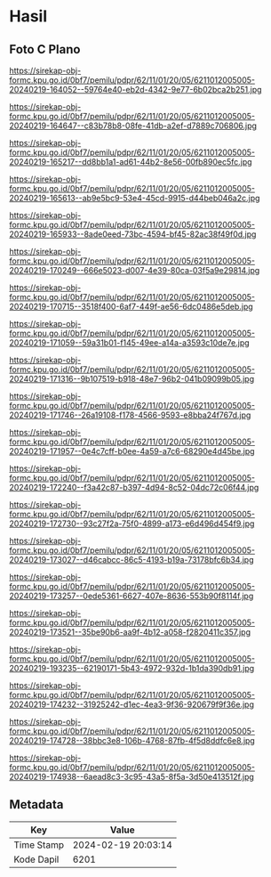 # Hasil

## Foto C Plano

https://sirekap-obj-formc.kpu.go.id/0bf7/pemilu/pdpr/62/11/01/20/05/6211012005005-20240219-164052--59764e40-eb2d-4342-9e77-6b02bca2b251.jpg

https://sirekap-obj-formc.kpu.go.id/0bf7/pemilu/pdpr/62/11/01/20/05/6211012005005-20240219-164647--c83b78b8-08fe-41db-a2ef-d7889c706806.jpg

https://sirekap-obj-formc.kpu.go.id/0bf7/pemilu/pdpr/62/11/01/20/05/6211012005005-20240219-165217--dd8bb1a1-ad61-44b2-8e56-00fb890ec5fc.jpg

https://sirekap-obj-formc.kpu.go.id/0bf7/pemilu/pdpr/62/11/01/20/05/6211012005005-20240219-165613--ab9e5bc9-53e4-45cd-9915-d44beb046a2c.jpg

https://sirekap-obj-formc.kpu.go.id/0bf7/pemilu/pdpr/62/11/01/20/05/6211012005005-20240219-165933--8ade0eed-73bc-4594-bf45-82ac38f49f0d.jpg

https://sirekap-obj-formc.kpu.go.id/0bf7/pemilu/pdpr/62/11/01/20/05/6211012005005-20240219-170249--666e5023-d007-4e39-80ca-03f5a9e29814.jpg

https://sirekap-obj-formc.kpu.go.id/0bf7/pemilu/pdpr/62/11/01/20/05/6211012005005-20240219-170715--3518f400-6af7-449f-ae56-6dc0486e5deb.jpg

https://sirekap-obj-formc.kpu.go.id/0bf7/pemilu/pdpr/62/11/01/20/05/6211012005005-20240219-171059--59a31b01-f145-49ee-a14a-a3593c10de7e.jpg

https://sirekap-obj-formc.kpu.go.id/0bf7/pemilu/pdpr/62/11/01/20/05/6211012005005-20240219-171316--9b107519-b918-48e7-96b2-041b09099b05.jpg

https://sirekap-obj-formc.kpu.go.id/0bf7/pemilu/pdpr/62/11/01/20/05/6211012005005-20240219-171746--26a19108-f178-4566-9593-e8bba24f767d.jpg

https://sirekap-obj-formc.kpu.go.id/0bf7/pemilu/pdpr/62/11/01/20/05/6211012005005-20240219-171957--0e4c7cff-b0ee-4a59-a7c6-68290e4d45be.jpg

https://sirekap-obj-formc.kpu.go.id/0bf7/pemilu/pdpr/62/11/01/20/05/6211012005005-20240219-172240--f3a42c87-b397-4d94-8c52-04dc72c06f44.jpg

https://sirekap-obj-formc.kpu.go.id/0bf7/pemilu/pdpr/62/11/01/20/05/6211012005005-20240219-172730--93c27f2a-75f0-4899-a173-e6d496d454f9.jpg

https://sirekap-obj-formc.kpu.go.id/0bf7/pemilu/pdpr/62/11/01/20/05/6211012005005-20240219-173027--d46cabcc-86c5-4193-b19a-73178bfc6b34.jpg

https://sirekap-obj-formc.kpu.go.id/0bf7/pemilu/pdpr/62/11/01/20/05/6211012005005-20240219-173257--0ede5361-6627-407e-8636-553b90f8114f.jpg

https://sirekap-obj-formc.kpu.go.id/0bf7/pemilu/pdpr/62/11/01/20/05/6211012005005-20240219-173521--35be90b6-aa9f-4b12-a058-f2820411c357.jpg

https://sirekap-obj-formc.kpu.go.id/0bf7/pemilu/pdpr/62/11/01/20/05/6211012005005-20240219-193235--62190171-5b43-4972-932d-1b1da390db91.jpg

https://sirekap-obj-formc.kpu.go.id/0bf7/pemilu/pdpr/62/11/01/20/05/6211012005005-20240219-174232--31925242-d1ec-4ea3-9f36-920679f9f36e.jpg

https://sirekap-obj-formc.kpu.go.id/0bf7/pemilu/pdpr/62/11/01/20/05/6211012005005-20240219-174728--38bbc3e8-106b-4768-87fb-4f5d8ddfc6e8.jpg

https://sirekap-obj-formc.kpu.go.id/0bf7/pemilu/pdpr/62/11/01/20/05/6211012005005-20240219-174938--6aead8c3-3c95-43a5-8f5a-3d50e413512f.jpg


## Metadata

| Key        | Value               |
| ---------- | ------------------- |
| Time Stamp | 2024-02-19 20:03:14 |
| Kode Dapil | 6201                |



